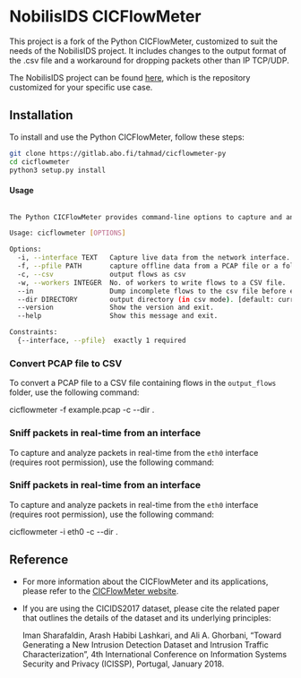 # NobilisIDS CICFlowMeter

This project is a fork of the Python CICFlowMeter, customized to suit the needs of the NobilisIDS project. It includes changes to the output format of the .csv file and a workaround for dropping packets other than IP TCP/UDP.

The NobilisIDS project can be found [here](https://github.com/albertyablonskyi/NobilisIDS.git), which is the repository customized for your specific use case.

## Installation

To install and use the Python CICFlowMeter, follow these steps:

```sh
git clone https://gitlab.abo.fi/tahmad/cicflowmeter-py
cd cicflowmeter
python3 setup.py install
```

#### Usage
```sh

The Python CICFlowMeter provides command-line options to capture and analyze network traffic. Here are the available options:

Usage: cicflowmeter [OPTIONS]

Options:
  -i, --interface TEXT   Capture live data from the network interface.
  -f, --pfile PATH       capture offline data from a PCAP file or a folder containing PCAP files.
  -c, --csv              output flows as csv
  -w, --workers INTEGER  No. of workers to write flows to a CSV file.  [default: 2]
  --in                   Dump incomplete flows to the csv file before existing the program.
  --dir DIRECTORY        output directory (in csv mode). [default: current directory]
  --version              Show the version and exit.
  --help                 Show this message and exit.

Constraints:
  {--interface, --pfile}  exactly 1 required
```

### Convert PCAP file to CSV

To convert a PCAP file to a CSV file containing flows in the `output_flows` folder, use the following command:

cicflowmeter -f example.pcap -c --dir .

### Sniff packets in real-time from an interface

To capture and analyze packets in real-time from the `eth0` interface (requires root permission), use the following command:

### Sniff packets in real-time from an interface

To capture and analyze packets in real-time from the `eth0` interface (requires root permission), use the following command:

cicflowmeter -i eth0 -c --dir .

## Reference

- For more information about the CICFlowMeter and its applications, please refer to the [CICFlowMeter website](https://www.unb.ca/cic/research/applications.html#CICFlowMeter).

- If you are using the CICIDS2017 dataset, please cite the related paper that outlines the details of the dataset and its underlying principles:

  Iman Sharafaldin, Arash Habibi Lashkari, and Ali A. Ghorbani, “Toward Generating a New Intrusion Detection Dataset and Intrusion Traffic Characterization”, 4th International Conference on Information Systems Security and Privacy (ICISSP), Portugal, January 2018.


